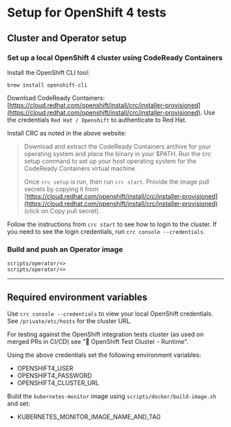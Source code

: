 # Setup for OpenShift 4 tests #

## Cluster and Operator setup ##

### Set up a local OpenShift 4 cluster using CodeReady Containers ###

Install the OpenShift CLI tool:

```shell
brew install openshift-cli
```

Download CodeReady Containers: [https://cloud.redhat.com/openshift/install/crc/installer-provisioned](https://cloud.redhat.com/openshift/install/crc/installer-provisioned). Use the credentials `Red Hat / Openshift` to authenticate to Red Hat.

Install CRC as noted in the above website:

> Download and extract the CodeReady Containers archive for your operating system and place the binary in your $PATH. Run the crc setup command to set up your host operating system for the CodeReady Containers virtual machine.
>
> Once `crc setup` is run, then run `crc start`. Provide the image pull secrets by copying it from [https://cloud.redhat.com/openshift/install/crc/installer-provisioned](https://cloud.redhat.com/openshift/install/crc/installer-provisioned) (click on Copy pull secret).

Follow the instructions from `crc start` to see how to login to the cluster. If you need to see the login credentials, run `crc console --credentials`.

### Build and push an Operator image ###

```shell
scripts/operator/<>
scripts/operator/<>
```

---

## Required environment variables ##

Use `crc console --credentials` to view your local OpenShift credentials.
See `/private/etc/hosts` for the cluster URL.

For testing against the OpenShift integration tests cluster (as used on merged PRs in CI/CD) see ":key: OpenShift Test Cluster - Runtime".

Using the above credentials set the following environment variables:

- OPENSHIFT4_USER
- OPENSHIFT4_PASSWORD
- OPENSHIFT4_CLUSTER_URL

Build the `kubernetes-monitor` image using `scripts/docker/build-image.sh` and set:

- KUBERNETES_MONITOR_IMAGE_NAME_AND_TAG
